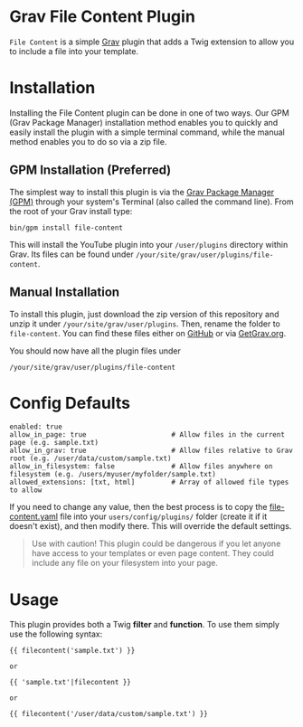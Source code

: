 # Grav File Content Plugin

`File Content` is a simple [Grav][grav] plugin that adds a Twig extension to allow you to include a file into your template.

# Installation

Installing the File Content plugin can be done in one of two ways. Our GPM (Grav Package Manager) installation method enables you to quickly and easily install the plugin with a simple terminal command, while the manual method enables you to do so via a zip file.

## GPM Installation (Preferred)

The simplest way to install this plugin is via the [Grav Package Manager (GPM)](http://learn.getgrav.org/advanced/grav-gpm) through your system's Terminal (also called the command line).  From the root of your Grav install type:

    bin/gpm install file-content

This will install the YouTube plugin into your `/user/plugins` directory within Grav. Its files can be found under `/your/site/grav/user/plugins/file-content`.

## Manual Installation

To install this plugin, just download the zip version of this repository and unzip it under `/your/site/grav/user/plugins`. Then, rename the folder to `file-content`. You can find these files either on [GitHub](https://github.com/getgrav/grav-plugin-file-content) or via [GetGrav.org](http://getgrav.org/downloads/plugins#extras).

You should now have all the plugin files under

    /your/site/grav/user/plugins/file-content

# Config Defaults

```
enabled: true
allow_in_page: true                     # Allow files in the current page (e.g. sample.txt)
allow_in_grav: true                     # Allow files relative to Grav root (e.g. /user/data/custom/sample.txt)
allow_in_filesystem: false              # Allow files anywhere on filesystem (e.g. /users/myuser/myfolder/sample.txt)
allowed_extensions: [txt, html]         # Array of allowed file types to allow
```

If you need to change any value, then the best process is to copy the [file-content.yaml](file-content.yaml) file into your `users/config/plugins/` folder (create it if it doesn't exist), and then modify there.  This will override the default settings.

> Use with caution! This plugin could be dangerous if you let anyone have access to your templates or even page content.  They could include any file on your filesystem into your page.


# Usage

This plugin provides both a Twig **filter** and **function**.  To use them simply use the following syntax:

```
{{ filecontent('sample.txt') }}

or

{{ 'sample.txt'|filecontent }}

or 

{{ filecontent('/user/data/custom/sample.txt') }}
```

[grav]: http://github.com/getgrav/grav
